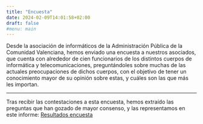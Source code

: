 ```yaml
---
title: "Encuesta"
date: 2024-02-09T14:01:58+02:00
draft: false
#menu: main
---
```


Desde la asociación de informáticos de la Administración Pública de la Comunidad Valenciana, hemos enviado una encuesta a nuestros asociados, que cuenta con alrededor de cien funcionarios de los distintos cuerpos de informática y telecomunicaciones, preguntándoles sobre muchas de las actuales preocupaciones de dichos cuerpos, con el objetivo de tener un conocimiento mayor de su opinión sobre estas, y cuáles son las que más les importan.
  
---
  
Tras recibir las contestaciones a esta encuesta, hemos extraído las preguntas que han gozado de mayor consenso, y las representamos en este informe: [Resultados encuesta](https://informaticscv.org/docs/Resultados_encuesta_2023-24.pdf)

